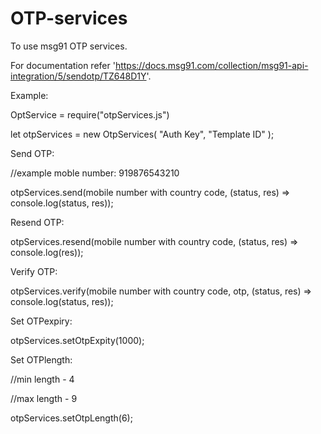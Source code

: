# OTP-services
To use msg91 OTP services.

For documentation refer 'https://docs.msg91.com/collection/msg91-api-integration/5/sendotp/TZ648D1Y'.

Example:

OptService = require("otpServices.js")


let otpServices = new OtpServices(
  "Auth Key",
  "Template ID"
);

Send OTP:

  //example moble number: 919876543210
  
  otpServices.send(mobile number with country code, (status, res) => console.log(status, res));

Resend OTP: 

  otpServices.resend(mobile number with country code, (status, res) => console.log(res));

Verify OTP:

  otpServices.verify(mobile number with country code, otp, (status, res) => console.log(status, res));

Set OTPexpiry:

  otpServices.setOtpExpity(1000);

Set OTPlength:

  //min length - 4
  
  //max length - 9
  
  otpServices.setOtpLength(6);
